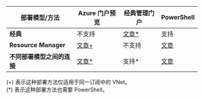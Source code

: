 | **部署模型/方法** | **Azure 门户预览** | **经典管理门户** | **PowerShell** |
| --- | --- | --- | --- |
| **经典** |不支持 |[文章*](../articles/vpn-gateway/virtual-networks-configure-vnet-to-vnet-connection.md) |支持 |
| **Resource Manager** |[文章+](../articles/vpn-gateway/vpn-gateway-howto-vnet-vnet-resource-manager-portal.md) |不支持 |[文章](../articles/vpn-gateway/vpn-gateway-vnet-vnet-rm-ps.md) |
| **不同部署模型之间的连接** |[文章*](../articles/vpn-gateway/vpn-gateway-connect-different-deployment-models-portal.md) |支持* |[文章](../articles/vpn-gateway/vpn-gateway-connect-different-deployment-models-powershell.md) |

(+) 表示这种部署方法仅适用于同一订阅中的 VNet。<br>
(*) 表示这种部署方法也需要 PowerShell。